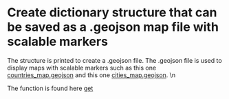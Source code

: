 # Create dictionary structure that can be saved as a .geojson map file with scalable markers

The structure is printed to create a .geojson file. The .geojson file is used to display maps with scalable markers such as this one [countries_map.geojson](https://github.com/marchhombre/Solving-issues/blob/master/Create%20geojson%20files%20for%20map%20display/countries_map.geojson) and this one [cities_map.geojson](https://github.com/marchhombre/Solving-issues/blob/master/Create%20geojson%20files%20for%20map%20display/cities_map.geojson). \n

The function is found here [get](https://github.com/marchhombre/Solving-issues/blob/master/Create%20geojson%20files%20for%20map%20display/GeoJSONdict_function.py)
